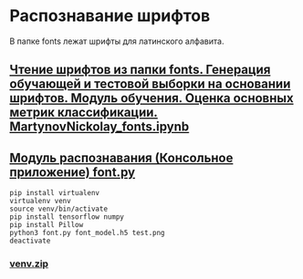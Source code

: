 # Распознавание шрифтов
В папке fonts лежат шрифты для латинского алфавита.
## [Чтение шрифтов из папки fonts. Генерация обучающей и тестовой выборки на основании шрифтов. Модуль обучения. Оценка основных метрик классификации. MartynovNickolay_fonts.ipynb](https://github.com/kolya18/fontsClassification/blob/main/MartynovNickolay_fonts.ipynb)
## [Модуль распознавания (Консольное приложение) font.py ](https://github.com/kolya18/fontsClassification/blob/main/font.py)
```
pip install virtualenv
virtualenv venv
source venv/bin/activate
pip install tensorflow numpy
pip install Pillow
python3 font.py font_model.h5 test.png
deactivate
```
### [venv.zip](https://disk.yandex.ru/d/WFasAl9Xun6T3A)
